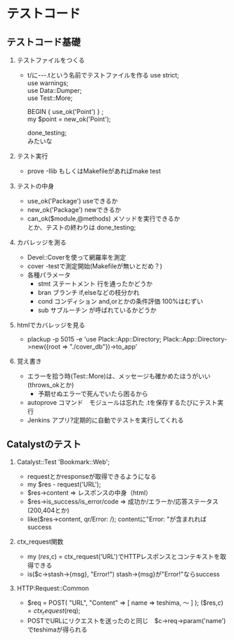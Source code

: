 # テストコード  

## テストコード基礎  

1. テストファイルをつくる  
    * t/に---.tという名前でテストファイルを作る 
         use strict;  
         use warnings;  
         use Data::Dumper;  
         use Test::More;  

         BEGIN { use_ok('Point') } ;  
         my $point = new_ok('Point');   

         done_testing;  
         みたいな  

2. テスト実行  
    * prove -Ilib もしくはMakefileがあればmake test  

3. テストの中身  
    * use_ok('Package') useできるか  
    * new_ok('Package') newできるか  
    * can_ok($module,@methods) メソッドを実行できるか  
    とか、テストの終わりは done_testing;  

4. カバレッジを測る  
    * Devel::Coverを使って網羅率を測定  
    * cover -testで測定開始(Makefileが無いとだめ？)  
    * 各種パラメータ  
        - stmt ステートメント 行を通ったかどうか  
        - bran ブランチ if,elseなどの枝分かれ  
        - cond コンディション and,orとかの条件評価 100%はむずい  
        - sub サブルーチン が呼ばれているかどうか  

5. htmlでカバレッジを見る  
    * plackup -p 5015 -e 'use Plack::App::Directory; Plack::App::Directory->new({root => "./cover_db"})->to_app'  

6. 覚え書き  
    * エラーを拾う時(Test::More)は、メッセージも確かめたほうがいい(throws_okとか)  
        - 予期せぬエラーで死んでいたら困るから  
    * autoprove コマンド　モジュールは忘れた .tを保存するたびにテスト実行  
    * Jenkins アプリ?定期的に自動でテストを実行してくれる  


## Catalystのテスト  

1. Catalyst::Test 'Bookmark::Web';
    * requestとかresponseが取得できるようになる
    * my $res - request('URL');  
    * $res->content => レスポンスの中身（html）
    * $res->is_success/is_error/code => 成功か/エラーか/応答ステータス(200,404とか)
    * like($res->content, qr/Error: /); contentに"Error: "が含まれればsuccess

2. ctx_request関数
    * my ($res,$c) = ctx_request('URL')でHTTPレスポンスとコンテキストを取得できる
    * is($c->stash->{msg}, "Error!") stash->{msg}が"Error!"ならsuccess

3. HTTP:Request::Common
    * $req = POST( "URL", "Content" => [ name => teshima, ～ ] ); ($res,$c)=ctx_request($req);
    * POSTでURLにリクエストを送ったのと同じ　$c->req->param('name')でteshimaが得られる
